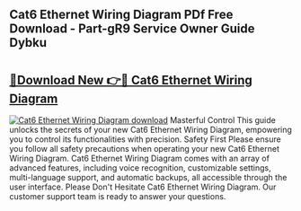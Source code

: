 ## Cat6 Ethernet Wiring Diagram PDf Free Download - Part-gR9 Service Owner Guide Dybku

# <h2><a href="http://dfqc3a.blite.top/?on=Cat6+Ethernet+Wiring+Diagram">🔗Download New 👉🔴 Cat6 Ethernet Wiring Diagram</a></h2>

[![Cat6 Ethernet Wiring Diagram download](https://i.imgur.com/lujVjoI.png)](http://dfqc3a.blite.top/?on=Cat6+Ethernet+Wiring+Diagram)
Masterful Control This guide unlocks the secrets of your new Cat6 Ethernet Wiring Diagram, empowering you to control its functionalities with precision. Safety First Please ensure you follow all safety precautions when operating your new Cat6 Ethernet Wiring Diagram. Cat6 Ethernet Wiring Diagram comes with an array of advanced features, including voice recognition, customizable settings, multi-language support, and automatic backups, all accessible through the user interface. Please Don't Hesitate Cat6 Ethernet Wiring Diagram. Our customer support team is ready to answer your questions.
